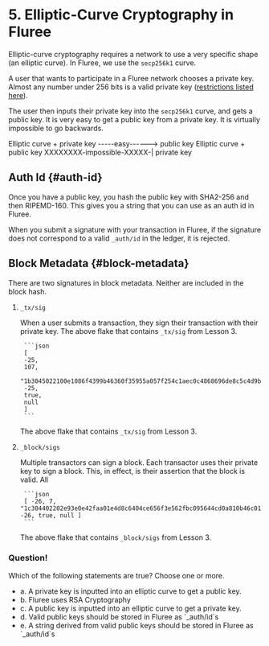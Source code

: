 # 5. Elliptic-Curve Cryptography in Fluree

Elliptic-curve cryptography requires a network to use a very specific shape (an elliptic curve). In Fluree, we use the `secp256k1` curve.

A user that wants to participate in a Fluree network chooses a private key. Almost any number under 256 bits is a valid private key (<a href="/docs/identity/public-private-keys#features-of-the-secp256k1-curve" target="_blank">restrictions listed here</a>).

The user then inputs their private key into the `secp256k1` curve, and gets a public key. It is very easy to get a public key from a private key. It is virtually impossible to go backwards.

Elliptic curve + private key -----easy------> public key
Elliptic curve + public key XXXXXXXX-impossible-XXXXX-| private key

## Auth Id {#auth-id}

Once you have a public key, you hash the public key with SHA2-256 and then RIPEMD-160. This gives you a string that you can use as an auth id in Fluree.

When you submit a signature with your transaction in Fluree, if the signature does not correspond to a valid `_auth/id` in the ledger, it is rejected.

## Block Metadata {#block-metadata}

There are two signatures in block metadata. Neither are included in the block hash.

1. `_tx/sig`

    When a user submits a transaction, they sign their transaction with their private key.
    The above flake that contains `_tx/sig` from Lesson 3.

        ```json
        [
        -25,
        107,
        "1b3045022100e1086f4399b46360f35955a057f254c1aec0c4868696de8c5c4d9b04ff8523ae0220328350a24075c3fa2ea1aaa32be88093378b9b7f7f5825040cbe58d303cf7b3a",
        -25,
        true,
        null
        ]
        ```

    The above flake that contains `_tx/sig` from Lesson 3.

1. `_block/sigs`

    Multiple transactors can sign a block. Each transactor uses their private key to sign a block. This, in effect, is their assertion that the block is valid. All

        ```json
        [ -26, 7, "1c304402202e93e0e42faa01e4d8c6404ce656f3e562fbc095644cd0a810b46c0112e0c8280220494083304a0c9164ca2b1ffcdb8cf9a07ad233f6d9090df9b55906483046dd2a", -26, true, null ]
        ```

    The above flake that contains `_block/sigs` from Lesson 3.

<div class="challenge">
<h3>Question!</h3>
<p>Which of the following statements are true? Choose one or more.</p>
<ul>
    <li>a. A private key is inputted into an elliptic curve to get a public key.</li>
    <li>b. Fluree uses RSA Cryptography</li>
    <li>c. A public key is inputted into an elliptic curve to get a private key.</li>
    <li>d. Valid public keys should be stored in Fluree as `_auth/id`s</li>
    <li>e. A string derived from valid public keys should be stored in Fluree as `_auth/id`s</li>
</ul>
</div>
